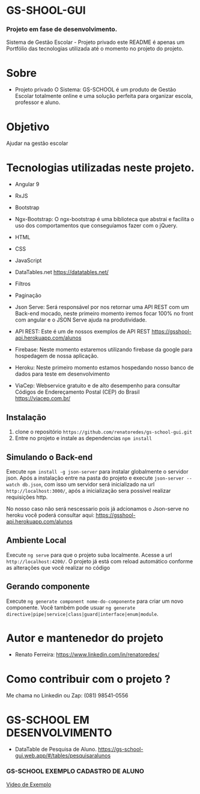 # GS-SHOOL-GUI
### Projeto em fase de desenvolvimento.
Sistema de Gestão Escolar - Projeto privado este README é apenas um Portfólio das tecnologias utilizada até o momento no projeto do projeto.

# Sobre
* Projeto privado O Sistema: GS-SCHOOL é um produto de Gestão Escolar totalmente online e uma solução perfeita para organizar escola, professor e aluno.

# Objetivo
Ajudar na gestão escolar

# Tecnologias utilizadas neste projeto.

* Angular 9
* RxJS
* Bootstrap
* Ngx-Bootstrap: O ngx-bootstrap é uma biblioteca que abstrai e facilita o uso dos comportamentos que conseguíamos fazer com o jQuery.
* HTML
* CSS
* JavaScript
* DataTables.net https://datatables.net/
* Filtros
* Paginação 
* Json Serve: Será responsável por nos retornar uma API REST com um Back-end mocado, neste primeiro momento iremos focar 100% no front com angular e o JSON Serve ajuda na produtividade.
* API REST: Este é um de nossos exemplos de API REST https://gsshool-api.herokuapp.com/alunos

* Firebase: Neste momento estaremos utilizando firebase da google para hospedagem de nossa aplicação.
* Heroku: Neste primeiro momento estamos hospedando nosso banco de dados para teste em desenvolvimento
* ViaCep: Webservice gratuito e de alto desempenho para consultar Códigos de Endereçamento Postal (CEP) do Brasil https://viacep.com.br/

## Instalação

1. clone o repositório `https://github.com/renatoredes/gs-school-gui.git`
2. Entre no projeto e instale as dependencias `npm install`

## Simulando o Back-end

Execute `npm install -g json-server` para instalar globalmente o servidor json. Após a instalação entre na pasta do projeto e execute `json-server --watch db.json`, com isso um servidor será inicializado na url `http://localhost:3000/`, após a inicialização sera possível realizar requisições http.

No nosso caso não será nescessario pois já adcionamos o Json-serve no heroku você poderá consultar aqui: https://gsshool-api.herokuapp.com/alunos

## Ambiente Local

Execute `ng serve` para que o projeto suba localmente. Acesse a url `http://localhost:4200/`. O projeto já está com reload automático conforme as alterações que você realizar no código

## Gerando componente

Execute `ng generate component nome-do-componente` para criar um novo componente. Você também pode usuar `ng generate directive|pipe|service|class|guard|interface|enum|module`.

# Autor e mantenedor do projeto
* Renato Ferreira: https://www.linkedin.com/in/renatoredes/

# Como contribuir com o projeto ?
Me chama no Linkedin ou Zap: (081) 98541-0556

# GS-SCHOOL EM DESENVOLVIMENTO
* DataTable de Pesquisa de Aluno.
https://gs-school-gui.web.app/#/tables/pesquisaralunos

### GS-SCHOOL EXEMPLO CADASTRO DE ALUNO
[Video de Exemplo ](https://www.youtube.com/watch?v=eWn0fdsDP4E)
